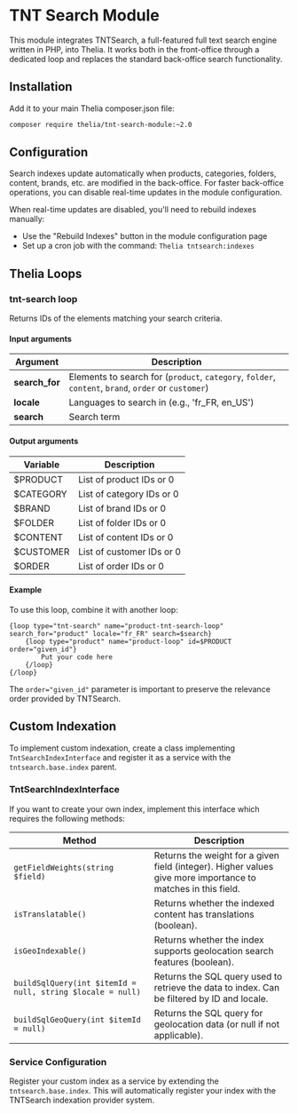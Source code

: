 # TNT Search Module

This module integrates TNTSearch, a full-featured full text search engine written in PHP, into Thelia. It works both in the front-office through a dedicated loop and replaces the standard back-office search functionality.

## Installation

Add it to your main Thelia composer.json file:

```bash
composer require thelia/tnt-search-module:~2.0
```

## Configuration

Search indexes update automatically when products, categories, folders, content, brands, etc. are modified in the back-office. For faster back-office operations, you can disable real-time updates in the module configuration.

When real-time updates are disabled, you'll need to rebuild indexes manually:
- Use the "Rebuild Indexes" button in the module configuration page
- Set up a cron job with the command: `Thelia tntsearch:indexes`

## Thelia Loops

### tnt-search loop

Returns IDs of the elements matching your search criteria.

#### Input arguments

| Argument | Description |
|----------|-------------|
| **search_for** | Elements to search for (`product`, `category`, `folder`, `content`, `brand`, `order` or `customer`) |
| **locale** | Languages to search in (e.g., 'fr_FR, en_US') |
| **search** | Search term |

#### Output arguments

| Variable | Description |
|----------|-------------|
| $PRODUCT | List of product IDs or 0 |
| $CATEGORY | List of category IDs or 0 |
| $BRAND | List of brand IDs or 0 |
| $FOLDER | List of folder IDs or 0 |
| $CONTENT | List of content IDs or 0 |
| $CUSTOMER | List of customer IDs or 0 |
| $ORDER | List of order IDs or 0 |

#### Example

To use this loop, combine it with another loop:

```smarty
{loop type="tnt-search" name="product-tnt-search-loop" search_for="product" locale="fr_FR" search=$search}
    {loop type="product" name="product-loop" id=$PRODUCT order="given_id"}
        Put your code here
    {/loop}
{/loop}
```

The `order="given_id"` parameter is important to preserve the relevance order provided by TNTSearch.

## Custom Indexation

To implement custom indexation, create a class implementing `TntSearchIndexInterface` and register it as a service with the `tntsearch.base.index` parent.

### TntSearchIndexInterface

If you want to create your own index, implement this interface which requires the following methods:

| Method | Description |
|--------|-------------|
| `getFieldWeights(string $field)` | Returns the weight for a given field (integer). Higher values give more importance to matches in this field. |
| `isTranslatable()` | Returns whether the indexed content has translations (boolean). |
| `isGeoIndexable()` | Returns whether the index supports geolocation search features (boolean). |
| `buildSqlQuery(int $itemId = null, string $locale = null)` | Returns the SQL query used to retrieve the data to index. Can be filtered by ID and locale. |
| `buildSqlGeoQuery(int $itemId = null)` | Returns the SQL query for geolocation data (or null if not applicable). |

### Service Configuration

Register your custom index as a service by extending the `tntsearch.base.index`.
This will automatically register your index with the TNTSearch indexation provider system.